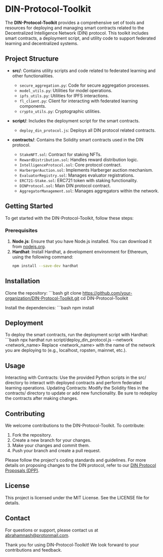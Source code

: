 # DIN-Protocol-Toolkit

The **DIN-Protocol-Toolkit** provides a comprehensive set of tools and resources for deploying and managing smart contracts related to the Decentralized Intelligence Network (DIN) protocol. This toolkit includes smart contracts, a deployment script, and utility code to support federated learning and decentralized systems.

## Project Structure

- **src/**: Contains utility scripts and code related to federated learning and other functionalities.
  - `secure_aggregation.py`: Code for secure aggregation processes.
  - `model_utils.py`: Utilities for model operations.
  - `ipfs_utils.py`: Utilities for IPFS interactions.
  - `fl_client.py`: Client for interacting with federated learning components.
  - `crypto_utils.py`: Cryptographic utilities.

- **script/**: Includes the deployment script for the smart contracts.
  - `deploy_din_protocol.js`: Deploys all DIN protocol related contracts.

- **contracts/**: Contains the Solidity smart contracts used in the DIN protocol.
  - `StakeNFT.sol`: Contract for staking NFTs.
  - `RewardDistribution.sol`: Handles reward distribution logic.
  - `IntelligenceProtocol.sol`: Core protocol contract.
  - `HarbergerAuction.sol`: Implements Harberger auction mechanism.
  - `EvaluatorRegistry.sol`: Manages evaluator registrations.
  - `ERC721-Stake.sol`: ERC721 token with staking functionality.
  - `DINProtocol.sol`: Main DIN protocol contract.
  - `AggregatorManagement.sol`: Manages aggregators within the network.

## Getting Started

To get started with the DIN-Protocol-Toolkit, follow these steps:

### Prerequisites

1. **Node.js**: Ensure that you have Node.js installed. You can download it from [nodejs.org](https://nodejs.org/).
2. **Hardhat**: Install Hardhat, a development environment for Ethereum, using the following command:
   ```bash
   npm install --save-dev hardhat

## Installation
Clone the repository:
     ```bash
  git clone https://github.com/your-organization/DIN-Protocol-Toolkit.git
  cd DIN-Protocol-Toolkit

Install the dependencies:
    ```bash
  npm install

## Deployment

To deploy the smart contracts, run the deployment script with Hardhat:
    ```bash
  npx hardhat run script/deploy_din_protocol.js --network <network_name>
  Replace <network_name> with the name of the network you are deploying to (e.g., localhost, ropsten, mainnet, etc.).

## Usage
Interacting with Contracts: Use the provided Python scripts in the src/ directory to interact with deployed contracts and perform federated learning operations.
Updating Contracts: Modify the Solidity files in the contracts/ directory to update or add new functionality. Be sure to redeploy the contracts after making changes.

## Contributing

We welcome contributions to the DIN-Protocol-Toolkit. To contribute:

1. Fork the repository.
2. Create a new branch for your changes.
3. Make your changes and commit them.
4. Push your branch and create a pull request.

Please follow the project's coding standards and guidelines. For more details on proposing changes to the DIN protocol, refer to our [DIN Protocol Proposals (DPP)](https://github.com/Doctelligence/DIN-Protocol-Proposals-DPP).

## License
This project is licensed under the MIT License. See the LICENSE file for details.

## Contact
For questions or support, please contact us at abrahamnash@protonmail.com.

Thank you for using DIN-Protocol-Toolkit! We look forward to your contributions and feedback.
